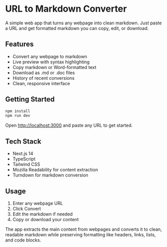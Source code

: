 # URL to Markdown Converter

A simple web app that turns any webpage into clean markdown. Just paste a URL and get formatted markdown you can copy, edit, or download.

## Features

- Convert any webpage to markdown
- Live preview with syntax highlighting  
- Copy markdown or Word-formatted text
- Download as .md or .doc files
- History of recent conversions
- Clean, responsive interface

## Getting Started

```bash
npm install
npm run dev
```

Open [http://localhost:3000](http://localhost:3000) and paste any URL to get started.

## Tech Stack

- Next.js 14
- TypeScript
- Tailwind CSS
- Mozilla Readability for content extraction
- Turndown for markdown conversion

## Usage

1. Enter any webpage URL
2. Click Convert
3. Edit the markdown if needed
4. Copy or download your content

The app extracts the main content from webpages and converts it to clean, readable markdown while preserving formatting like headers, links, lists, and code blocks.